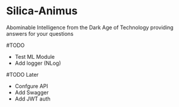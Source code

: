 # Silica-Animus
Abominable Intelligence from the Dark Age of Technology providing answers for your questions  

#TODO
- Test ML Module
- Add logger (NLog)

#TODO Later
- Confgure API
- Add Swagger
- Add JWT auth
